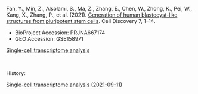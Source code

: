 Fan, Y., Min, Z., Alsolami, S., Ma, Z., Zhang, E., Chen, W., Zhong, K., Pei, W., Kang, X., Zhang, P., et al. (2021). [Generation of human blastocyst-like structures from pluripotent stem cells](https://doi.org/10.1038/s41421-021-00316-8). Cell Discovery 7, 1–14.

- BioProject Accession: PRJNA667174
- GEO Accession: GSE158971

[Single-cell transcriptome analysis](https://jlduan.github.io/Replica/s41421-021-00316-8/notebooks/analyze.html)

<br>

History:

[Single-cell transcriptome analysis (2021-09-11)](https://jlduan.github.io/Replica/s41421-021-00316-8/notebooks/analyze_2021-09-11.html)
